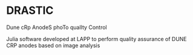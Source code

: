 # DRASTIC
Dune cRp AnodeS phoTo qualIty Control 

Julia software developed at LAPP to perform quality assurance of DUNE CRP anodes based on image analysis
